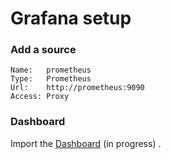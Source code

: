 # Grafana setup

### Add a source
```
Name:   prometheus
Type:   Prometheus
Url:    http://prometheus:9090
Access: Proxy
```
### Dashboard

Import the [Dashboard](grafana-dashboard-docker-prometheus.json) (in progress) .
